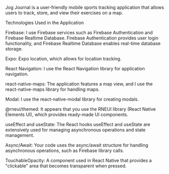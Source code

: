 Jog Journal is a user-friendly mobile sports tracking application that allows users to track, store, and view their exercises on a map.

Technologies Used in the Application

Firebase: I use Firebase services such as Firebase Authentication and Firebase Realtime Database. Firebase Authentication provides user login functionality, and Firebase Realtime Database enables real-time database storage.

Expo: Expo location, which allows for location tracking.

React Navigation: I use the React Navigation library for application navigation.

react-native-maps: The application features a map view, and I use the react-native-maps library for handling maps.

Modal: I use the react-native-modal library for creating modals.

@rneui/themed: It appears that you use the RNEUI library (React Native Elements UI), which provides ready-made UI components.

useEffect and useState: The React hooks useEffect and useState are extensively used for managing asynchronous operations and state management.

Async/Await: Your code uses the async/await structure for handling asynchronous operations, such as Firebase library calls.

TouchableOpacity: A component used in React Native that provides a "clickable" area that becomes transparent when pressed.
